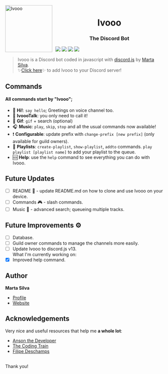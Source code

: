 <img width="150" height="150" align="left" style="float: left; margin: 0 10px 0 0;" alt="Ivooo" src="https://media.discordapp.net/attachments/868061485425893408/868268766788726815/Banzai-TLK.png?width=530&height=530"> 
<h1 align="center">Ivooo</h1>
<h3 align="center">The Discord Bot</h3>


[![](https://img.shields.io/badge/discord.js-v12.5.3-blue.svg?logo=npm)](https://github.com/discordjs)
[![](https://img.shields.io/badge/erela.js-v2.3.3-green.svg?logo=npm)](https://solaris.codes/projects/erelajs/)
[![](https://img.shields.io/badge/lavalink-v2.11.0-red)](https://github.com/freyacodes/Lavalink)
[![](https://img.shields.io/badge/mysql2-v2.2.5-blue.svg?logo=npm)](https://www.npmjs.com/package/mysql2)
> Ivooo is a Discord bot coded in javascript with [discord.js](https://discord.js.org) by [Marta Silva](https://github.com/marta23silva). <br/>
> ✨<a href="https://discord.com/oauth2/authorize?client_id=868053199091810304&scope=bot">Click here</a>✨ to add Ivooo to your Discord server!

## Commands
#### All commands start by "Ivooo";

*   👋  **Hi!**: `say hello`; Greetings on voice channel too.
*   🤠  **IvoooTalk**: you only need to call it!
*   🤡  **Gif**: `gif` + search (optional)
*   🎧  **Music**: `play`, `skip`, `stop` and all the usual commands now available!
*	❗️	**Configurable**: update prefix with `change-prefix [new prefix]` (only available for guild owners).
*	🎹	**Playlists**: `create-playlist`, `show-playlist`, `addto` commands. `play playlist [playlist name]` to add your playlist to the queue.
*	🆘	**Help**: use the `help` command to see everything you can do with Ivooo.

## Future Updates

- [ ] README 📕 - update README.md on how to clone and use Ivooo on your device.
- [ ] Commands 🎮 - slash commands.
- [ ] Music 🎵 - advanced search; queueing multiple tracks.

## Future Improvements ⚙️

- [ ] Database.
- [ ] Guild owner commands to manage the channels more easily.
- [ ] Update Ivooo to discord.js v13.
<br/>What I'm currently working on:
- [x] Improved help command.

## Author

**Marta Silva**

* [Profile](https://github.com/marta23silva "Marta Silva")
* [Website](# "Under Construction")

## Acknowledgements

Very nice and useful resources that help me **a whole lot**: 
* [Anson the Developer](https://www.youtube.com/c/AnsontheDeveloper/featured)
* [The Coding Train](https://www.youtube.com/user/shiffman)
* [Filipe Deschamps](https://www.youtube.com/c/FilipeDeschamps)

<br/>Thank you!